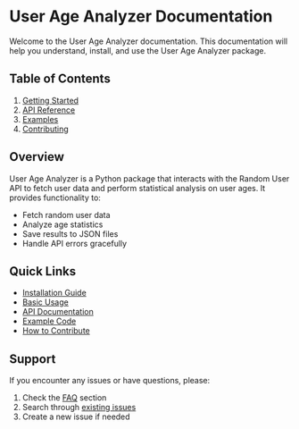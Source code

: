 # User Age Analyzer Documentation

Welcome to the User Age Analyzer documentation. This documentation will help you understand, install, and use the User Age Analyzer package.

## Table of Contents

1. [Getting Started](./getting_started.md)
2. [API Reference](./api_reference.md)
3. [Examples](./examples.md)
4. [Contributing](./contributing.md)

## Overview

User Age Analyzer is a Python package that interacts with the Random User API to fetch user data and perform statistical analysis on user ages. It provides functionality to:

- Fetch random user data
- Analyze age statistics
- Save results to JSON files
- Handle API errors gracefully

## Quick Links

- [Installation Guide](./getting_started.md#installation)
- [Basic Usage](./getting_started.md#basic-usage)
- [API Documentation](./api_reference.md)
- [Example Code](./examples.md)
- [How to Contribute](./contributing.md)

## Support

If you encounter any issues or have questions, please:

1. Check the [FAQ](./getting_started.md#faq) section
2. Search through [existing issues](https://github.com/yourusername/user-age-analyzer/issues)
3. Create a new issue if needed
